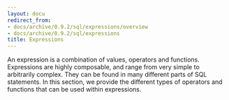 ```yaml
---
layout: docu
redirect_from:
- docs/archive/0.9.2/sql/expressions/overview
- docs/archive/0.9.2/sql/expressions
title: Expressions
---
```


An expression is a combination of values, operators and functions. Expressions are highly composable, and range from very simple to arbitrarily complex. They can be found in many different parts of SQL statements. In this section, we provide the different types of operators and functions that can be used within expressions.